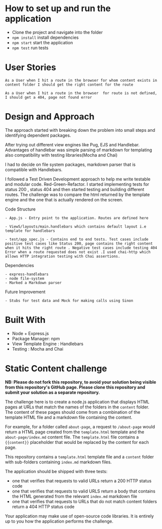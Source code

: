 # How to set up and run the application

- Clone the project and navigate into the folder
- `npm install` install dependencies 
- `npm start`  start the application
- `npm test` run tests

# User Stories

 ```
 As a User when I hit a route in the browser for whom content exists in content folder I should get the right content for the route

 As a User when I hit a route in the browser  for route is not defined, I should get a 404, page not found error 

 ```

# Design and Approach 

The approach started with breaking down the problem into small steps and identifying dependent packages. 

After trying out  different view engines like Pug, EJS and Handlebar. Advantages of handlebar was simple parsing of markdown for templating also compatibility with testing libraries(Mocha and Chai)

I had to decide on file system packages, markdown parser that is compatible with Handlebars.

I followed a Test Driven Development approach to help me write testable and modular code. Red-Green-Refactor. I started implementing tests for status 200 , status 404 and then started testing and  building different routes. The challenge was to compare the html returned by the template engine and the one that is actually rendered on the screen. 

Code Structure

    - App.js - Entry point to the application. Routes are defined here

    - ViewS/layouts/main.handlebars which contains default layout i.e template for handlebars

    - test/app_spec.js - Contains end to end tests. Test cases include positive test cases like Status 200, page contains the right content when it hits the right route . Negative test cases include testing 404 Error when a route requested does not exist .I used chai-http which allows HTTP integration testing with Chai assertions. 


Dependencies

    - express-handlebars
    - node file-system 
    - Marked a Markdown parser 

Future Improvement

    - Stubs for test data and Mock for making calls using Sinon

# Built With

- Node +  Express.js 
- Package Manager: npm
- View Template Engine : Handlebars
- Testing : Mocha and Chai


# Static Content challenge

**NB: Please do not fork this repository, to avoid your solution being visible from this repository's GitHub page. Please clone this repository and submit your solution as a separate repository.**


The challenge here is to create a node.js application that displays HTML pages at URLs that match the names of the folders in the `content` folder. The content of these pages should come from a combination of the template HTML file and a markdown file containing the content.

For example, for a folder called `about-page`, a request to `/about-page` would return a HTML page created from the `template.html` template and the `about-page/index.md` content file. The `template.html` file contains a `{{content}}` placeholder that would be replaced by the content for each page.

This repository contains a `template.html` template file and a `content` folder with sub-folders containing `index.md` markdown files.

The application should be shipped with three tests:

* one that verifies that requests to valid URLs return a 200 HTTP status code
* one that verifies that requests to valid URLS return a body that contains the HTML generated from the relevant `index.md` markdown file
* one that verifies that requests to URLs that do not match content folders return a 404 HTTP status code

Your application may make use of open-source code libraries. It is entirely up to you how the application performs the challenge.

